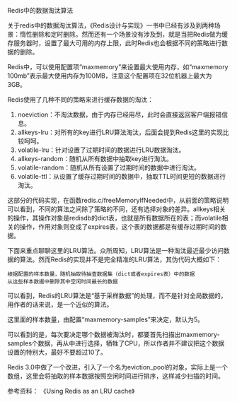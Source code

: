 Redis中的数据淘汰算法

关于redis中的数据淘汰算法，《Redis设计与实现》一书中已经有涉及到两种场景：惰性删除和定时删除。然而还有一个场景没有涉及到，就是当把Redis做为缓存服务器时，设置了最大可用的内存上限，此时Redis也会根据不同的策略进行数据的删除。

Redis中，可以使用配置项“maxmemory”来设置最大使用内存，如“maxmemory 100mb”表示最大使用内存为100MB，注意这个配置项在32位机器上最大为3GB。

Redis使用了几种不同的策略来进行缓存数据的淘汰：

1.  noeviction：不淘汰数据，由于内存已经用尽，此时会直接返回客户端报错信息。
2.  allkeys-lru：对所有的key进行LRU算法淘汰，后面会提到Redis这里的实现比较呵呵。
3.  volatile-lru：针对设置了过期时间的数据进行LRU数据淘汰。
4.  allkeys-random：随机从所有数据中抽取key进行淘汰。
5.  volatile-random：随机从所有设置了过期时间的数据中进行淘汰。
6.  volatile-ttl：从设置了缓存过期时间的数据中，抽取TTL时间更短的数据进行淘汰。

这部分的代码实现，在函数redis.c/freeMemoryIfNeeded中，从前面的策略说明可以看到，不同的算法之间除了策略的不同，还有选择对象的差异。allkeys相关的操作，其操作对象是redisdb的dict表，也就是所有数据所在的表；而volatile相关的操作，作用对象则变成了expires表，这个表的数据都是有缓存过期时间的数据。

下面来重点聊聊这里的LRU算法。众所周知，LRU算法是一种淘汰最近最少访问数据的算法。然而Redis的实现并不是完全精准的LRU算法，其伪代码大概如下：

```
根据配置的样本数量，随机抽取待抽查数据集（dict或者expires表）中的数据
从这些样本数据中删除其中空闲时间最长的数据
```

可以看到，Redis的LRU算法是“基于采样数据”的处理，而不是针对全局数据的，用作者的话来说，是一个近似的算法。

这里面的样本数量，由配置“maxmemory-samples”来决定，默认为5。

可以看到的是，每次要决定哪个数据被淘汰时，都要首先扫描出maxmemory-samples个数据，再从中进行选择，牺牲了CPU，所以作者并不建议把这个数据设置的特别大，最好不要超过10了。

Redis 3.0中做了一个改进，引入了一个名为eviction_pool的对象，实际上是一个数组，这里会将抽取的样本数据按照空闲时间进行排序，这样减少扫描的时间。

参考资料：
《Using Redis as an LRU cache》





